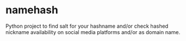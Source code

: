 # namehash
Python project to find salt for your hashname and/or check hashed nickname availability on social media platforms and/or as domain name.
